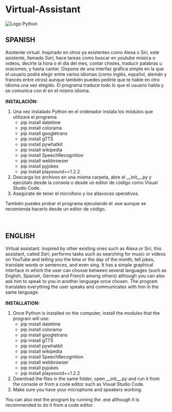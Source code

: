 # Virtual-Assistant
![Logo Python](https://img.shields.io/pypi/pyversions/Django?color=w&logo=python&logoColor=yellow)<br>
## SPANISH
Asistente virtual. Inspirado en otros ya existentes como Alexa o Siri, este asistente, llamado *Sari*, hace tareas como buscar en youtube música o videos, decirte la hora o el día del mes, contar chistes, traducir palabras u oraciones, y hasta cantar. Dispone de una interfaz gráfica simple en la que el usuario podrá elegir entre varios idiomas (como inglés, español, alemán y francés entre otros) aunque también puedes pedirle que te hable en otro idioma una vez elegido. El programa traduce todo lo que el usuario habla y se comunica con él en el mismo idioma.<br><br>
**INSTALACIÓN:**
1. Una vez instalado Python en el ordenador instala los módulos que utilizará el programa:
      - pip install datetime
      - pip install colorama
      - pip install googletrans
      - pip install gTTS
      - pip install pywhatkit
      - pip install wikipedia
      - pip install SpeechRecognition
      - pip install webbrowser
      - pip install pyjokes
      - pip install playsound==1.2.2
2. Descarga los archivos en una misma carpeta, abre el \_\_init__.py y ejecútalo desde la consola o desde un editor de código como Visual Studio Code.
3. Asegúrate de tener el micrófono y los altavoces operativos.<br>

También puedes probar el programa ejecutando el .exe aunque se recomienda hacerlo desde un editor de código.
<br><br><br>

## ENGLISH
Virtual assistant. Inspired by other existing ones such as Alexa or Siri, this assistant, called *Sari*, performs tasks such as searching for music or videos on YouTube and telling you the time or the day of the month, tell jokes, translate words or sentences, and even sing. It has a simple graphical interface in which the user can choose between several languages (such as English, Spanish, German and French among others) although you can also ask him to speak to you in another language once chosen. The program translates everything the user speaks and communicates with him in the same language.<br><br>
**INSTALLATION:**
1. Once Python is installed on the computer, install the modules that the program will use:
      - pip install datetime
      - pip install colorama
      - pip install googletrans
      - pip install gTTS
      - pip install pywhatkit
      - pip install wikipedia
      - pip install SpeechRecognition
      - pip install webbrowser
      - pip install pyjokes
      - pip install playsound==1.2.2
2. Download the files in the same folder, open \_\_init__.py and run it from the console or from a code editor such as Visual Studio Code.
3. Make sure you have your microphone and speakers working.<br>

You can also test the program by running the .exe although it is recommended to do it from a code editor.
